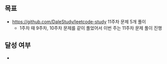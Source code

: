 ## 목표

- https://github.com/DaleStudy/leetcode-study 11주차 문제 5개 풀이 
  - 1주차 때 9주차, 10주차 문제를 같이 풀었어서 이번 주는 11주차 문제 풀이 진행  

## 달성 여부

- 

